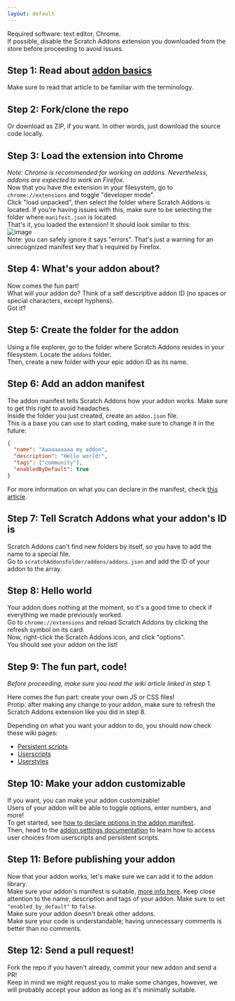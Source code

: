 ```yaml
---
layout: default
---
```

Required software: text editor, Chrome.  
If possible, disable the Scratch Addons extension you downloaded from the store before proceeding to avoid issues.

## Step 1: Read about [addon basics](Addon-basics)
Make sure to read that article to be familiar with the terminology.

## Step 2: Fork/clone the repo
Or download as ZIP, if you want. In other words, just download the source code locally.

## Step 3: Load the extension into Chrome
*Note: Chrome is recommended for working on addons. Nevertheless, addons are expected to work on Firefox.*  
Now that you have the extension in your filesystem, go to `chrome://extensions` and toggle "developer mode".  
Click "load unpacked", then select the folder where Scratch Addons is located. If you're having issues with this, make sure to be selecting the folder where `manifest.json` is located.  
That's it, you loaded the extension! It should look similar to this:  
![image](https://user-images.githubusercontent.com/17484114/91502527-accfd580-e89e-11ea-9e16-7daa2b808379.png)  
Note: you can safely ignore it says "errors". That's just a warning for an unrecognized manifest key that's required by Firefox.

## Step 4: What's your addon about?
Now comes the fun part!  
What will your addon do? Think of a self descriptive addon ID (no spaces or special characters, except hyphens).  
Got it?

## Step 5: Create the folder for the addon
Using a file explorer, go to the folder where Scratch Addons resides in your filesystem. Locate the `addons` folder.  
Then, create a new folder with your epic addon ID as its name.

## Step 6: Add an addon manifest
The addon manifest tells Scratch Addons how your addon works. Make sure to get this right to avoid headaches.  
Inside the folder you just created, create an `addon.json` file.  
This is a base you can use to start coding, make sure to change it in the future:
```json
{
  "name": "Aaaaaaaaaa my addon",
  "description": "Hello world!",
  "tags": ["community"],
  "enabledByDefault": true
}
```
For more information on what you can declare in the manifest, check [this article](The-addon-manifest-(addon.json)).

## Step 7: Tell Scratch Addons what your addon's ID is
Scratch Addons can't find new folders by itself, so you have to add the name to a special file.  
Go to `scratchAddonsFolder/addons/addons.json` and add the ID of your addon to the array.

## Step 8: Hello world
Your addon does nothing at the moment, so it's a good time to check if everything we made previously worked.  
Go to `chrome://extensions` and reload Scratch Addons by clicking the refresh symbol on its card.  
Now, right-click the Scratch Addons icon, and click "options".  
You should see your addon on the list!

## Step 9: The fun part, code!
*Before proceeding, make sure you read the wiki article linked in step 1.*  
  
Here comes the fun part: create your own JS or CSS files!  
Protip: after making any change to your addon, make sure to refresh the Scratch Addons extension like you did in step 8.  
  
Depending on what you want your addon to do, you should now check these wiki pages:
- [Persistent scripts](About-persistent-scripts)
- [Userscripts](About-userscripts)
- [Userstyles](About-userstyles)

## Step 10: Make your addon customizable
If you want, you can make your addon customizable!  
Users of your addon will be able to toggle options, enter numbers, and more!  
To get started, see [how to declare options in the addon manifest](The-addon-manifest-(addon.json)#declare-optionssettings-optional).  
Then, head to the [addon.settings documentation](addon.*-APIs-reference#addonsettings) to learn how to access user choices from userscripts and persistent scripts.

## Step 11: Before publishing your addon
Now that your addon works, let's make sure we can add it to the addon library.  
Make sure your addon's manifest is suitable, [more info here](The-addon-manifest-(addon.json)). Keep close attention to the name, description and tags of your addon. Make sure to set `"enabled_by_default"` to `false`.  
Make sure your addon doesn't break other addons.  
Make sure your code is understandable; having unnecessary comments is better than no comments.

## Step 12: Send a pull request!
Fork the repo if you haven't already, commit your new addon and send a PR!  
Keep in mind we might request you to make some changes, however, we will probably accept your addon as long as it's minimally suitable.
